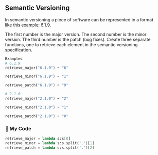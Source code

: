 ## Semantic Versioning

In semantic versioning a piece of software can be represented in a format like this example: 6.1.9.

The first number is the major version.
The second number is the minor version.
The third number is the patch (bug fixes).
Create three separate functions, one to retrieve each element in the semantic versioning specification.
```python
Examples
# 6.1.9
retrieve_major("6.1.9") ➞ "6"

retrieve_minor("6.1.9") ➞ "1"

retrieve_patch("6.1.9") ➞ "9"

# 2.1.0
retrieve_major("2.1.0") ➞ "2"

retrieve_minor("2.1.0") ➞ "1"

retrieve_patch("2.1.0") ➞ "0"
```
### :snake: My Code
```python
retrieve_major = lambda s:s[0]
retrieve_minor = lambda s:s.split('.')[1]
retrieve_patch = lambda s:s.split('.')[2]
```
